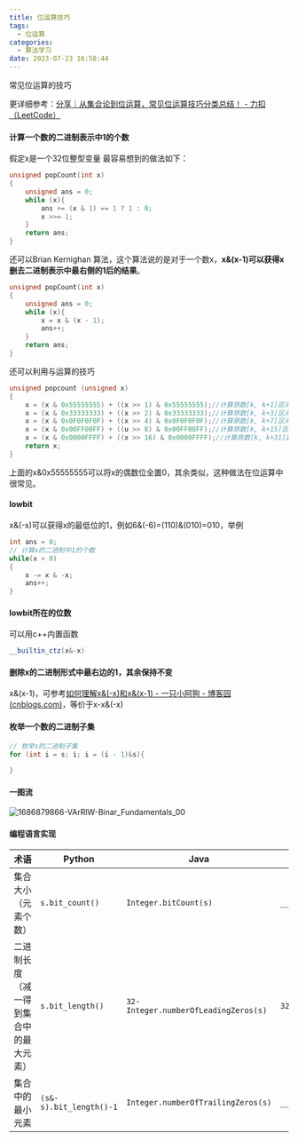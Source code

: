 ```yaml
---
title: 位运算技巧
tags:
  - 位运算
categories:
  - 算法学习
date: 2023-07-23 16:58:44
---
```



常见位运算的技巧

<!--more-->

更详细参考：[分享｜从集合论到位运算，常见位运算技巧分类总结！ - 力扣（LeetCode）](https://leetcode.cn/circle/discuss/CaOJ45/)

#### 计算一个数的二进制表示中1的个数

假定x是一个32位整型变量
最容易想到的做法如下：

```cpp
unsigned popCount(int x)
{
    unsigned ans = 0;
    while (x){
        ans += (x & 1) == 1 ? 1 : 0;
        x >>= 1;
    }
    return ans;
}
```

还可以Brian Kernighan 算法，这个算法说的是对于一个数x，**x&(x-1)可以获得x删去二进制表示中最右侧的1后的结果**。

```cpp
unsigned popCount(int x)
{
    unsigned ans = 0;
    while (x){
        x = x & (x - 1);
        ans++;
    }
    return ans;
}
```
还可以利用与运算的技巧
```cpp
unsigned popcount (unsigned x)
{
    x = (x & 0x55555555) + ((x >> 1) & 0x55555555);//计算原数[k, k+1]区间内的1的总数，并将结果放在[k,k+1]，k=1,3,5,...31
    x = (x & 0x33333333) + ((x >> 2) & 0x33333333);//计算原数[k, k+3]区间内1的总数，并将结果放在[k,k+3]，k=1,5,9,...29
    x = (x & 0x0F0F0F0F) + ((x >> 4) & 0x0F0F0F0F);//计算原数[k, k+7]区间内1的总数，并将结果放在[k,k+7]，k=1,9,17,25
    x = (x & 0x00FF00FF) + ((u >> 8) & 0x00FF00FF);//计算原数[k, k+15]区间内1的总数，并将结果放在[k,k+15]，k=1,17
    x = (x & 0x0000FFFF) + ((x >> 16) & 0x0000FFFF);//计算原数[k, k+31]区间内1的总数，并将结果放在[k,k+31]，k=1
    return x;
}
```
上面的x&0x55555555可以将x的偶数位全置0，其余类似，这种做法在位运算中很常见。

#### lowbit
x&(-x)可以获得x的最低位的1，例如6&(-6)=(110)&(010)=010，举例

```c++
int ans = 0;
// 计算x的二进制中1的个数
while(x > 0)
{
    x -= x & -x;
    ans++;
}
```

#### lowbit所在的位数

可以用c++内置函数

```cpp
__builtin_ctz(x&-x)
```



#### 删除x的二进制形式中最右边的1，其余保持不变

x&(x-1)，可参考[如何理解x&(-x)和x&(x-1) - 一只小阿狗 - 博客园 (cnblogs.com)](https://www.cnblogs.com/yzxag/p/12668034.html)，等价于x-x&(-x)

#### 枚举一个数的二进制子集



```c++
// 枚举s的二进制子集
for (int i = s; i; i = (i - 1)&s){
    
}
```

#### 一图流

![1686879866-VArRlW-Binar_Fundamentals_00](https://cdn.jsdelivr.net/gh/FouforPast/pic-storage@main/img/1686879866-VArRlW-Binar_Fundamentals_00.png)

#### 编程语言实现

<table>
<thead>
<tr>
<th>术语</th>
<th>Python</th>
<th>Java</th>
<th>C++</th>
</tr>
</thead>
<tbody>
<tr>
<td>集合大小（元素个数）</td>
<td><code>s.bit_count()</code></td>
<td><code>Integer.bitCount(s)</code></td>
<td><code>__builtin_popcount(s)</code></td>
</tr>
<tr>
<td>二进制长度（减一得到集合中的最大元素）</td>
<td><code>s.bit_length()</code></td>
<td><code>32-Integer.numberOfLeadingZeros(s)</code></td>
<td><code>32-__builtin_clz(s)</code></td>
</tr>
<tr>
<td>集合中的最小元素</td>
<td><code>(s&amp;-s).bit_length()-1</code></td>
<td><code>Integer.numberOfTrailingZeros(s)</code></td>
<td><code>__builtin_ctz(s)</code></td>
</tr>
</tbody>
</table>


